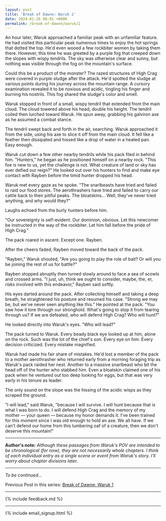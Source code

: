 ```yaml
---
layout: post
title: 'Break of Dawne: Waruk 2'
date: 2024-01-26 08:01 +0000
permalink: /break-of-dawne/waruk/2
---
```


An hour later, Waruk approached a familiar peak with an unfamiliar feature. He had visited this particular peak numerous times to enjoy the hot springs that dotted the top. He'd even wooed a few rockbiter women by taking them there. However, this time he was greeted by a purple fog that creeped down the slopes with wispy tendrils. The sky was otherwise clear and sunny, but nothing was visible through the fog on the mountain's surface.

Could this be a product of the monster? The razed structures of High Crag were covered in purple sludge after the attack. He'd spotted the sludge at various points during his journey across the mountain range. A cursory examination revealed it to be noxious and acidic, tingling his finger and burning his nostrils. This fog shared the sludge's color and smell.

Waruk stopped in front of a small, wispy tendril that extended from the main cloud. The cloud towered above his head, double his height. The tendril coiled then lurched toward Waruk. He spun away, grabbing his galviron axe as he assumed a combat stance.

The tendril swept back and forth in the air, searching. Waruk approached it from the side, using his axe to slice it off from the main cloud. It fell like a feather then dissipated and hissed like a drop of water in a heated pan. Easy enough.

Waruk cut down a few other nearby tendrils while his pack filed in behind him. "Hunters," he began as he positioned himself on a nearby rock. "This foe is new to us, yet the challenge is not. What creature of land or sky has ever defied our reign?" He looked out over his hunters to find and make eye contact with Rayben before the timid hunter dropped his head.

Waruk met every gaze as he spoke. "The snarlbeasts have tried and failed to raid our food stores. The aerothrashers have tried and failed to carry our cattle back to their pitiful peaks. The bloatskins... Well, they've never tried anything, and why would they?"

Laughs echoed from the burly hunters before him.

"Our sovereignty is self-evident. Our dominion, obvious. Let this newcomer be instructed in the way of the rockbiter. Let him fall before the pride of High Crag."

The pack roared in ascent. Except one. Rayben.

After the cheers faded, Rayben moved toward the back of the pack.

"Rayben," Waruk shouted, "Are you going to play the role of bait? Or will you be joining the rest of us for battle?"

Rayben stopped abruptly then turned slowly around to face a sea of scowls and crossed arms. "I just, uh, think we ought to consider, maybe, the, er, _risks_ involved with this endeavor," Rayben said softly.

His eyes darted around the pack. After collecting himself and taking a deep breath, he straightened his posture and resumed his case. "Strong we may be, but we've never seen anything like this." He pointed at the pack. "You saw how it tore through our stronghold. What's going to stop it from tearing through us? If we are defeated, who will defend High Crag? Who will hunt?"

He looked directly into Waruk's eyes. "Who will lead?"

The pack turned to Waruk. Every beady black eye looked up at him, alone on the rock. Such was the lot of the chief's son. Every eye on him. Every decision criticized. Every mistake magnified.

Waruk had made his fair share of mistakes. He'd lost a member of the pack to a mother aerothrasher who returned early from a morning foraging trip as Waruk's pack raided her nest. Another to a massive snarlbeast who bit the head off of the hunter who stabbed him. Even a bloatskin claimed one of his pack when he ventured out too deep looking for eggs, but that was very early in his tenure as leader.

The only sound on the slope was the hissing of the acidic wisps as they scraped the ground.

"I will lead," said Waruk, "because I will survive. I will hunt because that is what I was born to do. I will defend High Crag and the memory of my mother — your queen — because my honor demands it. I've been trained for this moment since I was old enough to hold an axe. We all have. If we can't defend our home from this lumbering oaf of a creature, then we don't deserve this mountain!"

----

**Author's note:** _Although these passages from Waruk's POV are intended to be chronological (for now), they are not necessarily whole chapters. I think of each individual entry as a single scene or event from Waruk's story. I'll worry about chapter divisions later._

----

_To be continued..._

Previous Post in this series: [Break of Dawne: Waruk 1](/break-of-dawne/waruk/1)

---

{% include feedback.md %}

---

{% include email_signup.html %}

